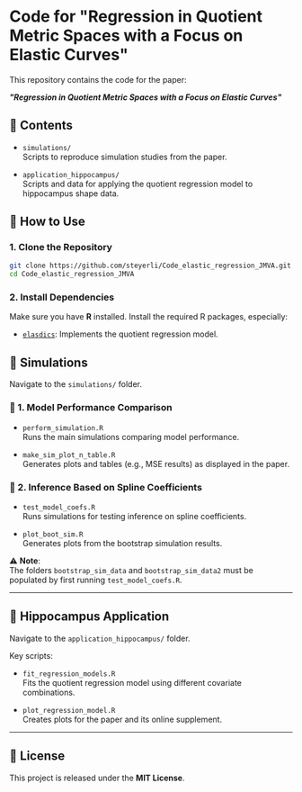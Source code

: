 # Code for "Regression in Quotient Metric Spaces with a Focus on Elastic Curves"

This repository contains the code for the paper:

**_"Regression in Quotient Metric Spaces with a Focus on Elastic Curves"_**  

## 📁 Contents

- `simulations/`  
  Scripts to reproduce simulation studies from the paper.

- `application_hippocampus/`  
  Scripts and data for applying the quotient regression model to hippocampus shape data.

## 🚀 How to Use

### 1. Clone the Repository

```bash
git clone https://github.com/steyerli/Code_elastic_regression_JMVA.git
cd Code_elastic_regression_JMVA
```

### 2. Install Dependencies

Make sure you have **R** installed. Install the required R packages, especially:

- [`elasdics`](https://github.com/steyerli/elasdics): Implements the quotient regression model.

## 🔬 Simulations

Navigate to the `simulations/` folder.

### 🔹 1. Model Performance Comparison

- `perform_simulation.R`  
  Runs the main simulations comparing model performance.

- `make_sim_plot_n_table.R`  
  Generates plots and tables (e.g., MSE results) as displayed in the paper.

### 🔹 2. Inference Based on Spline Coefficients

- `test_model_coefs.R`  
  Runs simulations for testing inference on spline coefficients.

- `plot_boot_sim.R`  
  Generates plots from the bootstrap simulation results.

⚠️ **Note**:  
The folders `bootstrap_sim_data` and `bootstrap_sim_data2` must be populated by first running `test_model_coefs.R`.

---

## 🧠 Hippocampus Application

Navigate to the `application_hippocampus/` folder.

Key scripts:

- `fit_regression_models.R`  
  Fits the quotient regression model using different covariate combinations.

- `plot_regression_model.R`  
  Creates plots for the paper and its online supplement.

---

## 📄 License

This project is released under the **MIT License**.
